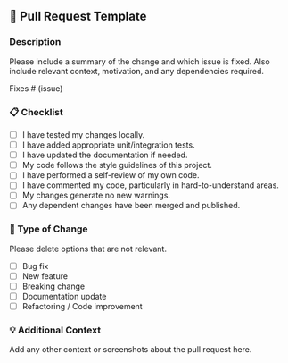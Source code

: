 ## 🚀 Pull Request Template

### Description
Please include a summary of the change and which issue is fixed. Also include relevant context, motivation, and any dependencies required.

Fixes # (issue)

### 📋 Checklist

- [ ] I have tested my changes locally.
- [ ] I have added appropriate unit/integration tests.
- [ ] I have updated the documentation if needed.
- [ ] My code follows the style guidelines of this project.
- [ ] I have performed a self-review of my own code.
- [ ] I have commented my code, particularly in hard-to-understand areas.
- [ ] My changes generate no new warnings.
- [ ] Any dependent changes have been merged and published.

### 📝 Type of Change

Please delete options that are not relevant.

- [ ] Bug fix
- [ ] New feature
- [ ] Breaking change
- [ ] Documentation update
- [ ] Refactoring / Code improvement

### 💡 Additional Context

Add any other context or screenshots about the pull request here.

